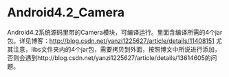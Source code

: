 # Android4.2_Camera
Android4.2系统源码里带的Camera模块，可编译运行。里面含编译所需的4个jar包。详见博客：http://blog.csdn.net/yanzi1225627/article/details/11408151
尤其注意，libs文件夹内的4个jar包，需要拷贝到外面，按照博文中所说进行添加，否则会遇到http://blog.csdn.net/yanzi1225627/article/details/13614605的问题。
